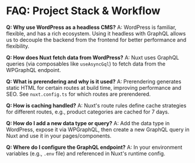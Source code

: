 # FAQ: Project Stack & Workflow

**Q: Why use WordPress as a headless CMS?**
A: WordPress is familiar, flexible, and has a rich ecosystem. Using it headless with GraphQL allows us to decouple the backend from the frontend for better performance and flexibility.

**Q: How does Nuxt fetch data from WordPress?**
A: Nuxt uses GraphQL queries (via composables like `useAsyncGql`) to fetch data from the WPGraphQL endpoint.

**Q: What is prerendering and why is it used?**
A: Prerendering generates static HTML for certain routes at build time, improving performance and SEO. See `nuxt.config.ts` for which routes are prerendered.

**Q: How is caching handled?**
A: Nuxt's route rules define cache strategies for different routes, e.g., product categories are cached for 7 days.

**Q: How do I add a new data type or query?**
A: Add the data type in WordPress, expose it via WPGraphQL, then create a new GraphQL query in Nuxt and use it in your pages/components.

**Q: Where do I configure the GraphQL endpoint?**
A: In your environment variables (e.g., `.env` file) and referenced in Nuxt's runtime config.
